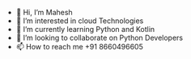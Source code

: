 - 👋 Hi, I’m Mahesh 
- 👀 I’m interested in cloud Technologies
- 🌱 I’m currently learning Python and Kotlin
- 💞️ I’m looking to collaborate on Python Developers
- 📫 How to reach me +91 8660496605

<!---
maheshnaikjm/maheshnaikjm is a ✨ special ✨ repository because its `README.md` (this file) appears on your GitHub profile.
You can click the Preview link to take a look at your changes.
--->
